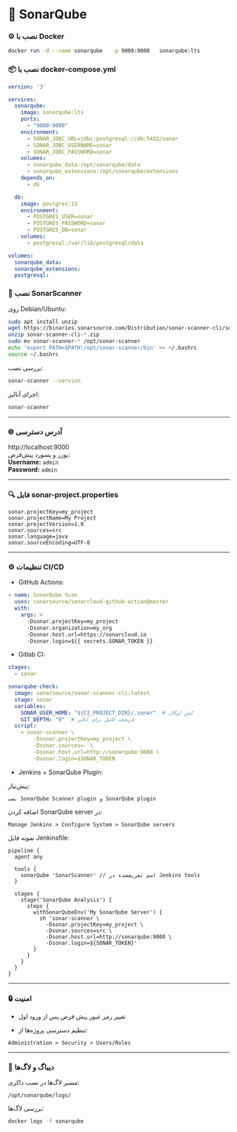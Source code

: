 # 🧪 SonarQube 

### ⚙ نصب با Docker

```bash
docker run -d --name sonarqube   -p 9000:9000   sonarqube:lts
```

### 📦 نصب با docker-compose.yml

```yaml
version: '3'

services:
  sonarqube:
    image: sonarqube:lts
    ports:
      - "9000:9000"
    environment:
      - SONAR_JDBC_URL=jdbc:postgresql://db:5432/sonar
      - SONAR_JDBC_USERNAME=sonar
      - SONAR_JDBC_PASSWORD=sonar
    volumes:
      - sonarqube_data:/opt/sonarqube/data
      - sonarqube_extensions:/opt/sonarqube/extensions
    depends_on:
      - db

  db:
    image: postgres:13
    environment:
      - POSTGRES_USER=sonar
      - POSTGRES_PASSWORD=sonar
      - POSTGRES_DB=sonar
    volumes:
      - postgresql:/var/lib/postgresql/data

volumes:
  sonarqube_data:
  sonarqube_extensions:
  postgresql:
```

### 🔧 نصب SonarScanner
روی Debian/Ubuntu:
```bash
sudo apt install unzip
wget https://binaries.sonarsource.com/Distribution/sonar-scanner-cli/sonar-scanner-cli-5.0.1.3006-linux.zip
unzip sonar-scanner-cli-*.zip
sudo mv sonar-scanner-* /opt/sonar-scanner
echo 'export PATH=$PATH:/opt/sonar-scanner/bin' >> ~/.bashrc
source ~/.bashrc
```
بررسی نصب:
```bash
sonar-scanner --version
```
اجرای آنالیز:

```bash
sonar-scanner
```
---

### 🌐 آدرس دسترسی

http://localhost:9000  
یوزر و پسورد پیش‌فرض:  
**Username:** `admin`  
**Password:** `admin`

---

### 🔍 فایل sonar-project.properties

```properties
sonar.projectKey=my_project
sonar.projectName=My Project
sonar.projectVersion=1.0
sonar.sources=src
sonar.language=java
sonar.sourceEncoding=UTF-8
```

---

### ⚙ تنظیمات CI/CD

- GitHub Actions:
```yaml
- name: SonarQube Scan
  uses: sonarsource/sonarcloud-github-action@master
  with:
    args: >
      -Dsonar.projectKey=my_project
      -Dsonar.organization=my_org
      -Dsonar.host.url=https://sonarcloud.io
      -Dsonar.login=${{ secrets.SONAR_TOKEN }}
```
- Gitlab CI:
```yaml
stages:
  - sonar

sonarqube-check:
  image: sonarsource/sonar-scanner-cli:latest
  stage: sonar
  variables:
    SONAR_USER_HOME: "${CI_PROJECT_DIR}/.sonar"  # کش لوکال
    GIT_DEPTH: "0"  # تاریخچه کامل برای آنالیز
  script:
    - sonar-scanner \
        -Dsonar.projectKey=my_project \
        -Dsonar.sources=. \
        -Dsonar.host.url=http://sonarqube:9000 \
        -Dsonar.login=$SONAR_TOKEN
```

- Jenkins + SonarQube Plugin:

پیش‌نیاز:
```
نصب SonarQube Scanner plugin و SonarQube plugin
```
اضافه کردن SonarQube server در:   
```
Manage Jenkins > Configure System > SonarQube servers
```
نمونه فایل Jenkinsfile:
```
pipeline {
  agent any

  tools {
    sonarQube 'SonarScanner' // اسم تعریف‌شده در Jenkins tools
  }

  stages {
    stage('SonarQube Analysis') {
      steps {
        withSonarQubeEnv('My SonarQube Server') {
          sh 'sonar-scanner \
            -Dsonar.projectKey=my_project \
            -Dsonar.sources=src \
            -Dsonar.host.url=http://sonarqube:9000 \
            -Dsonar.login=${SONAR_TOKEN}'
        }
      }
    }
  }
}

```

---

### 🔒 امنیت

- تغییر رمز عبور پیش فرض پس از ورود اول

- تنظیم دسترسی پروژه‌ها از:
```
Administration > Security > Users/Roles
```

---

### 🧪 دیباگ و لاگ‌ها

مسیر لاگ‌ها در نصب داکری:
```
/opt/sonarqube/logs/
```
بررسی لاگ‌ها:
```bash
docker logs -f sonarqube
```

